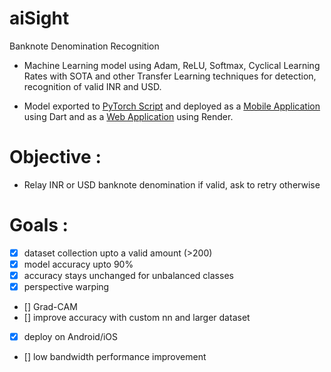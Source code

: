 # aiSight
Banknote Denomination Recognition

* Machine Learning model using Adam, ReLU, Softmax, Cyclical Learning Rates with SOTA and other Transfer Learning techniques for detection, recognition of valid INR and USD.

* Model exported to [PyTorch Script](https://drive.google.com/uc?export=download&id=1q6Yk4zLA1sk0vcFF1m6Z9v5_2_dXSFIj) and deployed as a [Mobile Application](https://github.com/mayhem-am/envision) using Dart and as a [Web Application](https://github.com/mayhem-am/vision) using Render.

# Objective : 
* Relay INR or USD banknote denomination if valid, ask to retry otherwise

# Goals :

- [x] dataset collection upto a valid amount (>200)
- [x] model accuracy upto 90%
- [x] accuracy stays unchanged for unbalanced classes
- [x] perspective warping
- [] Grad-CAM
- [] improve accuracy with custom nn and larger dataset
- [x] deploy on Android/iOS
- [] low bandwidth performance improvement  


